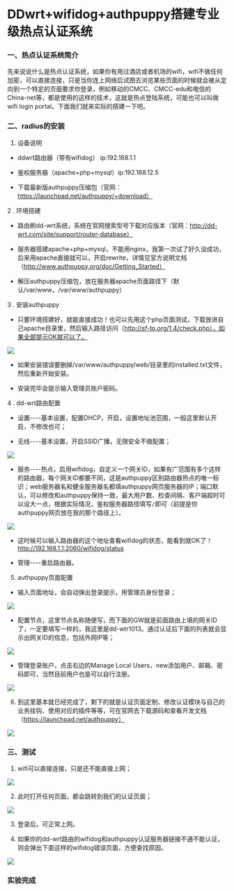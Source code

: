 # DDwrt+wifidog+authpuppy搭建专业级热点认证系统

### 一、热点认证系统简介

先来说说什么是热点认证系统，如果你有用过酒店或者机场的wifi，wifi不做任何加密，可以直接连接，只是当你连上网络后试图去浏览某些页面的时候就会被从定向到一个特定的页面要求你登录，例如移动的CMCC、CMCC-edu和电信的China-net等，都是使用的这样的技术，这就是热点登陆系统，可能也可以叫做wifi login portal。下面我们就来实际的搭建一下吧。

### 二、radius的安装

1. 设备说明

- ddwrt路由器（带有wifidog） ip:192.168.1.1

- 鉴权服务器（apache+php+mysql）ip:192.168.12.5

- 下载最新版authpuppy压缩包（官网：https://launchpad.net/authpuppy/+download）

2 . 环境搭建

- 路由刷dd-wrt系统，系统在官网搜索型号下载对应版本（官网：http://dd-wrt.com/site/support/router-database）

- 服务器搭建apache+php+mysql，不能用nginx，我第一次试了好久没成功，后来用apache直接就可以，开启rewrite，详情见官方说明文档（http://www.authpuppy.org/doc/Getting_Started）

- 解压authpuppy压缩包，放在服务器apache页面路径下（默认/var/www，/var/www/authpuppy）


3 . 安装authpuppy

- 只要环境搭建好，就能直接成功！也可以先用这个php页面测试，下载放进自己apache目录里，然后输入路径访问（http://sf-to.org/1.4/check.php），如果全部提示OK就可以了。

![](1.jpg)

- 如果安装错误要删掉/var/www/authpuppy/web/目录里的installed.txt文件，然后重新开始安装。

- 安装完毕会提示输入管理员账户密码。

4 . dd-wrt路由配置

- 设置----基本设置，配置DHCP，开启，设置地址池范围，一般这里默认开启，不修改也可；

- 无线----基本设置，开启SSID广播，无限安全不做配置；

![](2.jpg)

- 服务----热点，启用wifidog，自定义一个网关ID，如果有广范围有多个这样的路由器，每个网关ID都要不同，这是authpuppy区别路由器热点的唯一标识；web服务器名和健全服务器名都填authpuppy网页服务器的IP；端口默认，可以修改和authpuppy保持一致，最大用户数、检查间隔、客户端超时可以设大一点，根据实际情况，鉴权服务器路径填写`/`即可（前提是你authpuppy网页放在我的那个路径上）。

![](3.jpg)

- 这时候可以输入路由器的这个地址查看wifidog的状态，能看到就OK了！http://192.168.1.1:2060/wifidog/status

- 管理----重启路由器。

5. authpuppy页面配置

- 输入页面地址，会自动弹出登录提示，用管理员身份登录；

![](4.jpg)

- 配置节点，这里节点名称随便写，而下面的GW就是前面路由上填的网关ID了，一定要填写一样的，我这里是dd-wtr1013。通过认证后下面的列表就会显示出网关ID的信息，包括外网IP等；

![](5.jpg)

- 管理登录账户，点击右边的Manage Local Users，new添加用户、邮箱、密码即可，当然目前用户也是可以自行注册。

![](6.jpg)

6. 到这里基本就已经完成了，剩下的就是认证页面定制、修改认证模块与自己的业务挂钩、使用对应的插件等等，可在官网去下载源码和查看开发文档（https://launchpad.net/authpuppy）

![](7.jpg)

### 三、测试
1. wifi可以直接连接，只是还不能直接上网；

![](8.jpg)

2. 此时打开任何页面，都会跳转到我们的认证页面；

![](9.jpg)

3. 登录后，可正常上网。

4. 如果你的dd-wrt路由的wifidog和authpuppy认证服务器链接不通不能认证，则会弹出下面这样的wifidog错误页面，方便查找原因。

![](11.jpg)

### 实验完成